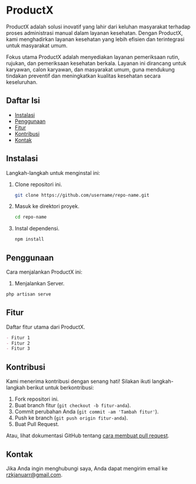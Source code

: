 # ProductX

ProductX adalah solusi inovatif yang lahir dari keluhan masyarakat terhadap proses administrasi manual dalam layanan kesehatan. Dengan ProductX, kami menghadirkan layanan kesehatan yang lebih efisien dan terintegrasi untuk masyarakat umum.

Fokus utama ProductX adalah menyediakan layanan pemeriksaan rutin, rujukan, dan pemeriksaan kesehatan berkala. Layanan ini dirancang untuk karyawan, calon karyawan, dan masyarakat umum, guna mendukung tindakan preventif dan meningkatkan kualitas kesehatan secara keseluruhan.

## Daftar Isi
- [Instalasi](#instalasi)
- [Penggunaan](#penggunaan)
- [Fitur](#fitur)
- [Kontribusi](#kontribusi)
- [Kontak](#kontak)

## Instalasi
Langkah-langkah untuk menginstal <ProductX> ini:

1. Clone repositori ini.
    ```bash
    git clone https://github.com/username/repo-name.git
    ```
2. Masuk ke direktori proyek.
    ```bash
    cd repo-name
    ```
3. Instal dependensi.
    ```bash
    npm install
    ```
## Penggunaan
Cara menjalankan ProductX ini:

1. Menjalankan Server.
```bash
php artisan serve
```

## Fitur
Daftar fitur utama dari ProductX.

```markdown
- Fitur 1
- Fitur 2
- Fitur 3
```

## Kontribusi
Kami menerima kontribusi dengan senang hati! Silakan ikuti langkah-langkah berikut untuk berkontribusi:

1. Fork repositori ini.
2. Buat branch fitur (`git checkout -b fitur-anda`).
3. Commit perubahan Anda (`git commit -am 'Tambah fitur'`).
4. Push ke branch (`git push origin fitur-anda`).
5. Buat Pull Request.

Atau, lihat dokumentasi GitHub tentang [cara membuat pull request](https://help.github.com/en/github/collaborating-with-issues-and-pull-requests/creating-a-pull-request).

## Kontak
Jika Anda ingin menghubungi saya, Anda dapat mengirim email ke <rzkjanuarr@gmail.com>.



